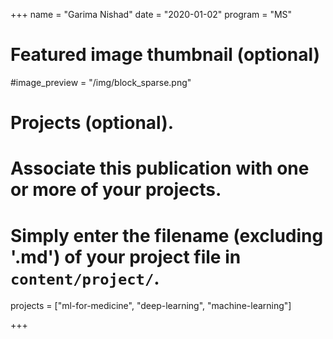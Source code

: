 +++
name = "Garima Nishad"
date = "2020-01-02"
program = "MS"

# Featured image thumbnail (optional)
#image_preview = "/img/block_sparse.png"


# Projects (optional).
#   Associate this publication with one or more of your projects.
#   Simply enter the filename (excluding '.md') of your project file in `content/project/`.
projects = ["ml-for-medicine",  "deep-learning", "machine-learning"]

+++
